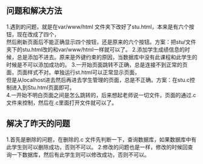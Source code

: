 ## 问题和解决方法
1.遇到的问题，就是在var/www/html 文件夹下改好了stu.html，本来是有六个按钮，现在改成了四个，  
然后刷新页面后不能正确显示四个按钮，还是原来的六个按钮。方案：把stu/文件夹下的stu.html改的和var/www/html一样就可以了。
2.添加学生成绩信息的时候，总是添加不进去。原来是外键约束的原因，当数据库中没有此课程和此学生的时候是不可以添加成功的。
3.一开始页面跳转不正确，总是连接不到正常的页面，页面样式不对。单独运行st.html可以正常显示页面，  
  但是从localhost进去然后再进去学生管理的页面，总是不正确。方案：在stu.c控制进入到Stu.html页面即可。  
4.一开始不明白页面之间是怎么跳转的，后来想起老师说一切文件，页面的通过.c文件来控制，然后在.c里面打开文件就可以了。

## 解决了昨天的问题
1.首先是删除的问题，在删除的.c 文件先判断一下，查询数据库，如果数据库中有此学生则可以删除成功，否则不可以。
2.修改的问题也是一样，修改的时候回查询一下数据库，然后有此学生则可以修改成功，否则不可以。
